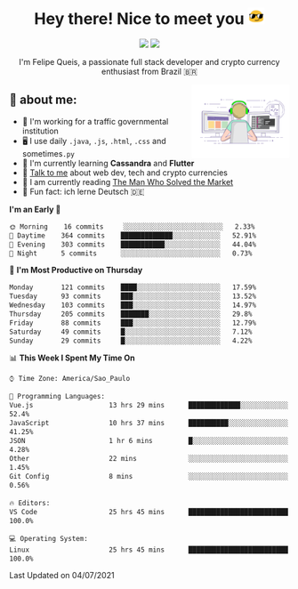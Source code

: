 
<h1 align="center">Hey there! Nice to meet you <img src="assets/sunglasses.gif" width="30"/></h1>

<p align="center">
  <a href="https://www.linkedin.com/in/fqueis"><img src="https://img.shields.io/badge/-LinkedIn-blue?style=flat&logo=Linkedin&logoColor=white" /></a>
  <a href="mailto:fqueis@gmail.com"><img src="https://img.shields.io/badge/-Gmail-c14438?style=flat&logo=Gmail&logoColor=white" /></a>
</p>

<p align="center">I'm Felipe Queis, a passionate full stack developer and crypto currency enthusiast from Brazil 🇧🇷</p>

<img width="35%" align="right" alt="fqueis" src="assets/profile.gif" /></p>

## 🤵 about me:

- 🏢 I'm working for a traffic governmental institution
- 🖥️ I use daily `.java`, `.js`, `.html`, `.css` and sometimes`.py`
- 🌱 I'm currently learning **Cassandra** and **Flutter**
- 💬 [Talk to me](https://github.com/fqueis/fqueis/discussions) about web dev, tech and crypto currencies
- 📖 I am currently reading [The Man Who Solved the Market](https://amzn.com/073521798X)
- 💭 Fun fact: ich lerne Deutsch 🇩🇪

<!--START_SECTION:waka-->
**I'm an Early 🐤** 

```text
🌞 Morning    16 commits     ░░░░░░░░░░░░░░░░░░░░░░░░░   2.33% 
🌆 Daytime    364 commits    █████████████░░░░░░░░░░░░   52.91% 
🌃 Evening    303 commits    ███████████░░░░░░░░░░░░░░   44.04% 
🌙 Night      5 commits      ░░░░░░░░░░░░░░░░░░░░░░░░░   0.73%

```
📅 **I'm Most Productive on Thursday** 

```text
Monday       121 commits    ████░░░░░░░░░░░░░░░░░░░░░   17.59% 
Tuesday      93 commits     ███░░░░░░░░░░░░░░░░░░░░░░   13.52% 
Wednesday    103 commits    ███░░░░░░░░░░░░░░░░░░░░░░   14.97% 
Thursday     205 commits    ███████░░░░░░░░░░░░░░░░░░   29.8% 
Friday       88 commits     ███░░░░░░░░░░░░░░░░░░░░░░   12.79% 
Saturday     49 commits     █░░░░░░░░░░░░░░░░░░░░░░░░   7.12% 
Sunday       29 commits     █░░░░░░░░░░░░░░░░░░░░░░░░   4.22%

```


📊 **This Week I Spent My Time On** 

```text
⌚︎ Time Zone: America/Sao_Paulo

💬 Programming Languages: 
Vue.js                   13 hrs 29 mins      █████████████░░░░░░░░░░░░   52.4% 
JavaScript               10 hrs 37 mins      ██████████░░░░░░░░░░░░░░░   41.25% 
JSON                     1 hr 6 mins         █░░░░░░░░░░░░░░░░░░░░░░░░   4.28% 
Other                    22 mins             ░░░░░░░░░░░░░░░░░░░░░░░░░   1.45% 
Git Config               8 mins              ░░░░░░░░░░░░░░░░░░░░░░░░░   0.56%

🔥 Editors: 
VS Code                  25 hrs 45 mins      █████████████████████████   100.0%

💻 Operating System: 
Linux                    25 hrs 45 mins      █████████████████████████   100.0%

```


 Last Updated on 04/07/2021
<!--END_SECTION:waka-->
